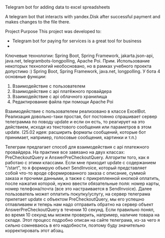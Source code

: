 Telegram bot for adding data to excel spreadsheets

A telegram bot that interacts with yandex.Disk after successful payment and makes changes to the file there.

Project Purpose
This project was developed to: 
- Telegram bot for paying for services is a great tool for business
- 

Ключевые технологии: Spring Boot, Spring Framework, jakarta.json-api, java.net, telegrambots-longpolling, Apache Poi.
Прим. Использование некоторых технологий необосновано, но в рамках учебного проекта допустимо :) Spring Boot, Spring Framework, java.net, longpolling.
У бота 4 основные функции: 
1) Взаимодействие с пользователем 
2) Взаимодействие с api платёжного провайдера 
3) Взаимодействие с api облачного хранилища 
4) Редактирование файла при помощи Apache Poi 

Взаимодействие с пользователем реализовано в классе ExcelBot. 
Реализация довольно-таки простая, бот постоянно спрашивает сервер телеграмма по поводу update и если он есть, то реагирует на это действием, исходя из текстового сообщения или параметров в этом update.
(25.02 идея: расширить форматы сообщений, которые бот принимает, например, голосовые сообщения, картинки и т.п.)

Телеграм предлагает способ для взаимодействия с api платежного провайдера. На практике все завязано на двух классах: PreCheckoutQuery и AnswerPreCheckoutQuery. 
Алгоритм того, как я работаю с этими классами. Если мне приходит update с содержанием "/start", то я формирую объект SendInvoice, который представляет собой что-то вроде сформированного заказа с описание, суммой заказа и прочими данными, а также с прикрепленной кнопкой оплатить, после нажатия которой, нужно ввести обязательные поля: номер карты, номер телефона/почта (все это настраивается в SendInvoice). Далее пользователь может оплатить покупку/услугу, на сервер телеграма прилетает update c объектом PreCheckoutQuery, мы его успешно отлавливаем и теперь нам надо отправить обратно на сервер объект AnswerPreCheckoutQuery в течении 10 секунд. Если правильно понял, во время 10 секунд мы можем проверить, например, наличие товара на складе. Этот процесс подробно описан на сайте телеграма, из-за чего я сильно сомневаюсь в его надобности, поэтому буду значительно корректировать этот абзац. 
